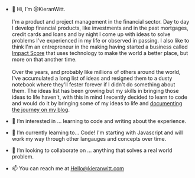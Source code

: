 - 👋 Hi, I’m @KieranWitt.
<br></br>
I'm a product and project management in the financial sector. Day to day I develop financial products, like investments and in the past mortgages, credit cards and loans and by night I come up with ideas to solve problems I've experienced in my life or observed in passing.
I also like to think I'm an entrepreneur in the making having started a business called [Impact Score](https://impactscore.co.uk/) that uses technology to make the world a better place, but more on that another time. 
<br></br>
Over the years, and probably like millions of others around the world, I've accumulated a long list of ideas and resigned them to a dusty notebook 
where they'll fester forever if I didn't do something about them. The ideas list has been growing but my skills in bringing those ideas to life haven't, 
with this in mind I recently decided to learn to code and would do it by bringing some of my ideas to life and [documenting the journey on my blog](https://kieranwitt.com/).

- 👀 I’m interested in ... learning to code and writing about the experience. 
- 🌱 I’m currently learning to... Code! I'm starting with Javascript and will work my way through other langauges and concepts over time. 
- 💞️ I’m looking to collaborate on ... anything that solves a real world problem. 
- 📫 You can reach me at Hello@kieranwitt.com

<!---
KieranWitt/KieranWitt is a ✨ special ✨ repository because its `README.md` (this file) appears on your GitHub profile.
You can click the Preview link to take a look at your changes.
--->
